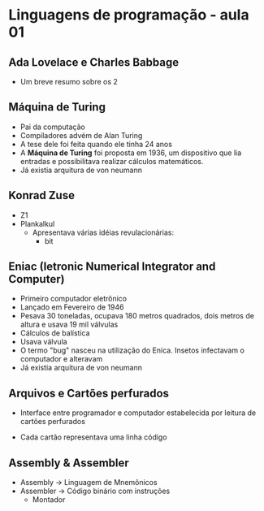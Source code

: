# Linguagens de programação - aula 01

## Ada Lovelace e Charles Babbage

- Um breve resumo sobre os 2

## Máquina de Turing

- Pai da computação
- Compiladores advém de Alan Turing
- A tese dele foi feita quando ele tinha 24 anos
- A **Máquina de Turing** foi proposta em 1936, um dispositivo que lia entradas e possibilitava realizar cálculos matemáticos.
- Já existia arquitura de von neumann

## Konrad Zuse

- Z1
- Plankalkul
  - Apresentava várias idéias revulacionárias:
    - bit

## Eniac (Ietronic Numerical Integrator and Computer)

- Primeiro computador eletrônico
- Lançado em Fevereiro de 1946
- Pesava 30 toneladas, ocupava 180 metros quadrados, dois metros de altura e usava 19 mil válvulas
- Cálculos de balística
- Usava válvula
- O termo "bug" nasceu na utilização do Enica. Insetos infectavam o computador e alteravam
- Já existia arquitura de von neumann

## Arquivos e Cartões perfurados

- Interface entre programador e computador estabelecida por leitura de cartões perfurados

- Cada cartão representava uma linha código

## Assembly & Assembler

- Assembly -> Linguagem de Mnemônicos
- Assembler -> Código binário com instruções
  - Montador
